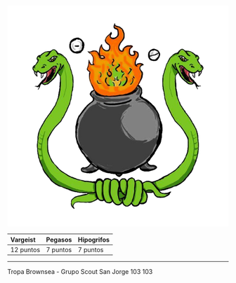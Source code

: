 
![100x100](./img/Alchimist-circle.png)

| Vargeist     | Pegasos      | Hipogrifos   |
|:-------------|:-------------|:-------------|
| 12 puntos    | 7 puntos     | 7 puntos     |

* * *
Tropa Brownsea - Grupo Scout San Jorge 103 103
